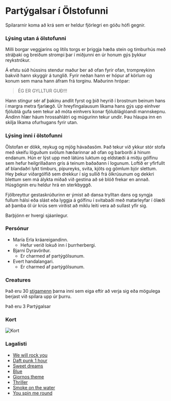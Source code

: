 # Partýgalsar í Ölstofunni

Spilararnir koma að krá sem er heldur fjörlegri en góðu hófi gegnir. 

### Lýsing utan á ölstofunni
Milli borgar veggjarins og lítils torgs er þriggja hæða stein og timburhús með 
stráþaki og breiðum strompi þar í miðjunni en úr honum gýs þykkur reykstrókur.

Á efstu súð hússins stendur maður ber að ofan fyrir ofan, trompreykinn bakvið 
hann skyggir á tunglið. Fyrir neðan hann er hópur af körlum og konum sem mana 
hann áfram frá torginu. Maðurinn hrópar:

> ÉG ER GYLLTUR GUÐ!!!

Hann stingur sér af þakinu andlit fyrst og þið heyrið í brostnum beinum hans í 
margra metra fjarlægð. Úr hreyfingalausum líkama hans gýs upp einhver fjólublá
gufa sem tekur að móta einhvers konar fjólubláglóandi mannskepnu. Andinn hlær
háum hrossahlátri og múgurinn tekur undir. Þau hlaupa inn en skilja líkama
ofurhugans fyrir utan.

### Lýsing inni í ölstofunni
Ölstofan er dökk, reykug og mjög hávaðasöm. Það tekur við ykkur stór stofa með 
skeifu löguðum svölum hæðarinnar að ofan og barborði á hinum endanum. Hún er 
lýst upp með látúns luktum og eldstæði á miðju gólfinu sem hefur heilgrillaðann 
grís á teinum baðaðann í logunum. Loftið er yfirfullt af blandaðri lykt 
timburs, pípureyks, svita, kjöts og gömlum bjór slettum. Hey þekur viðargólfið 
sem drekkur í sig sullið frá ölkrúsunum og dekkri blettum sem má álykta miðað 
við gestina að sé blóð frekar en annað. Húsgögnin eru heldur hrá en sterkbyggð.

Fjölbreyttur gestaskrúðurinn er ýmist að dansa trylltan dans og syngja fullum 
hálsi eða slást eða lyggja á gólfinu í svitabaði með matarleyfar í ölæði að 
þamba öl úr krús sem virðist að miklu leiti vera að sullast yfir sig. 

Barþjónn er hvergi sjáanlegur.

### Persónur
- María Erla kráareigandinn.
  - Hefur verið lokuð inn í þurrherbergi.
- Bjarni Dyravörður.
  - Er charmed af partýgölsunum.
- Evert handalangari.
  - Er charmed af partýgölsunum.

### Creatures
Það eru 30 [stigamenn](https://www.dndbeyond.com/monsters/bandit) þarna inni 
sem eiga eftir að verja sig eða mögulega berjast við spilara upp úr þurru. 

Það eru 3 Partýgalsar

### Kort
![Kort](/encounters/OldAleHouse_Base/grid/OldAleHouse_day_30x45.jpg)

### Lagalisti
- [We will rock you](https://www.youtube.com/watch?v=Hwr9rLlDX1o)
- [Daft punk 1 hour](https://www.youtube.com/watch?v=GP7gNJOomWM)
- [Sweet dreams](https://www.youtube.com/watch?v=h7vBgdULRI0)
- [Blue](https://www.youtube.com/watch?v=LHlEAm6EgRI)
- [Giornos theme](https://www.youtube.com/watch?v=_vGQpHhIuas)
- [Thriller](https://www.youtube.com/watch?v=n7Lpa_Rw3p8)
- [Smoke on the water](https://www.youtube.com/watch?v=Cs2autOofRM)
- [You spin me round](https://www.youtube.com/watch?v=xV6DnNt_ptE)
